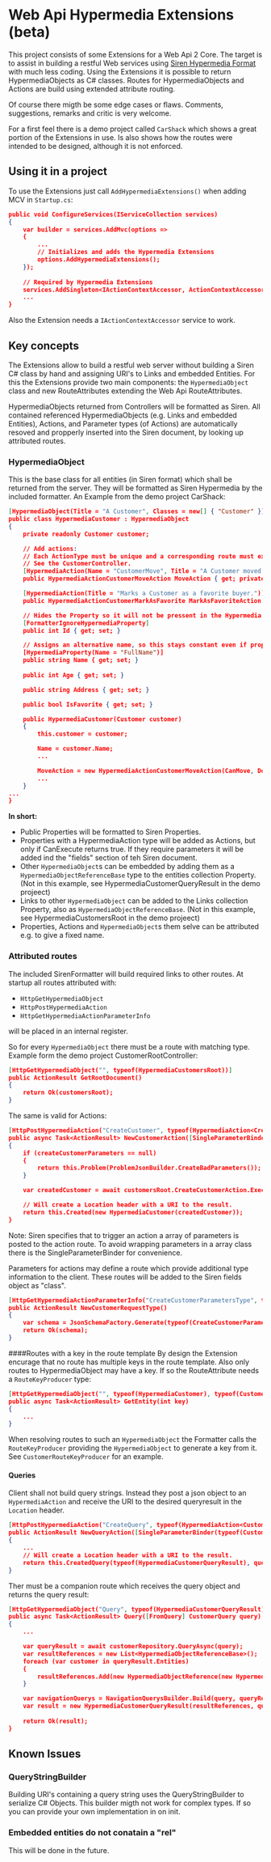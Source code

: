 # Web Api Hypermedia Extensions (beta)
This project consists of some Extensions for a Web Api 2 Core. The target is to
assist in building a restful Web services using [Siren Hypermedia Format](https://github.com/kevinswiber/siren) with much less coding.
Using the Extensions it is possible to return HypermediaObjects as C# classes. Routes for HypermediaObjects and Actions are build using extended attribute routing.

Of course there migth be some edge cases or flaws. Comments, suggestions, remarks and critic is very welcome.

For a first feel there is a demo project called `CarShack` which shows a great portion of the Extensions in use. Is also shows how the routes were intended to be designed, although  it is not enforced.

## Using it in a project
To use the Extensions just call `AddHypermediaExtensions()` when adding MCV in `Startup.cs`:

``` json
public void ConfigureServices(IServiceCollection services)
{
    var builder = services.AddMvc(options =>
    {
        ...
        // Initializes and adds the Hypermedia Extensions
        options.AddHypermediaExtensions();
    });
            
    // Required by Hypermedia Extensions
    services.AddSingleton<IActionContextAccessor, ActionContextAccessor>();
    ...
}
```
Also the Extension needs a `IActionContextAccessor` service to work.

## Key concepts
The Extensions allow to build a restful web server without building a Siren C# class by hand and assigning URI's to Links and embedded Entities. For this the Extensions provide two main components: the `HypermediaObject` class and new RouteAttributes extending the Web Api RouteAttributes.

HypermediaObjects returned from Controllers will be formatted as Siren. All contained referenced HypermediaObjects (e.g. Links and embedded Entities), Actions, and Parameter types (of Actions) are automatically resoved and propperly inserted into the Siren document, by looking up attributed routes.

### HypermediaObject
This is the base class for all entities (in Siren format) which shall be returned from the server. They will be formatted as Siren Hypermedia by the included formatter. An Example from the demo project CarShack:

```json
[HypermediaObject(Title = "A Customer", Classes = new[] { "Customer" })]
public class HypermediaCustomer : HypermediaObject
{
    private readonly Customer customer;

    // Add actions:
    // Each ActionType must be unique and a corresponding route must exist so the formatter can look it up.
    // See the CustomerController.
    [HypermediaAction(Name = "CustomerMove", Title = "A Customer moved to a new location.")]
    public HypermediaActionCustomerMoveAction MoveAction { get; private set; }

    [HypermediaAction(Title = "Marks a Customer as a favorite buyer.")]
    public HypermediaActionCustomerMarkAsFavorite MarkAsFavoriteAction { get; private set; }

    // Hides the Property so it will not be pressent in the Hypermedia.
    [FormatterIgnoreHypermediaProperty]
    public int Id { get; set; }

    // Assigns an alternative name, so this stays constant even if property is renamed
    [HypermediaProperty(Name = "FullName")]
    public string Name { get; set; }
        
    public int Age { get; set; }

    public string Address { get; set; }

    public bool IsFavorite { get; set; }

    public HypermediaCustomer(Customer customer)
    {
        this.customer = customer;

        Name = customer.Name;
        ...

        MoveAction = new HypermediaActionCustomerMoveAction(CanMove, DoMove);
        ...
    }
...
}

```

**In short:**
- Public Properties will be formatted to Siren Properties.
- Properties with a HypermediaAction type will be added as Actions, but only if CanExecute returns true. If they require parameters it will be added ind the "fields" section of teh Siren document.
- Other `HypermediaObject`s can be embedded by adding them as a `HypermediaObjectReferenceBase` type to the entities collection Property. (Not in this example, see HypermediaCustomerQueryResult in the demo projeect)
- Links to other `HypermediaObject` can be added to the Links collection Property, also as `HypermediaObjectReferenceBase`.
  (Not in this example, see HypermediaCustomersRoot in the demo projeect)
- Properties, Actions and `HypermediaObject`s them selve can be attributed e.g. to give a fixed name.

### Attributed routes
The included SirenFormatter will build required links to other routes. At startup all routes attributed with:
- `HttpGetHypermediaObject`
- `HttpPostHypermediaAction`
- `HttpGetHypermediaActionParameterInfo`

will be placed in an internal register.

So for every `HypermediaObject` there must be a route with matching type.
Example form the demo project CustomerRootController:
``` json 
[HttpGetHypermediaObject("", typeof(HypermediaCustomersRoot))]
public ActionResult GetRootDocument()
{
    return Ok(customersRoot);
}
```

The same is valid for Actions:

```json
[HttpPostHypermediaAction("CreateCustomer", typeof(HypermediaAction<CreateCustomerParameters, Task<Customer>>))]
public async Task<ActionResult> NewCustomerAction([SingleParameterBinder(typeof(CreateCustomerParameters))] CreateCustomerParameters createCustomerParameters)
{
    if (createCustomerParameters == null)
    {
        return this.Problem(ProblemJsonBuilder.CreateBadParameters());
    }

    var createdCustomer = await customersRoot.CreateCustomerAction.Execute(createCustomerParameters);

    // Will create a Location header with a URI to the result.
    return this.Created(new HypermediaCustomer(createdCustomer));
}
```

Note:
Siren specifies that to trigger an action a array of parameters is posted to the action route. To avoid wrapping parameters in a array class there is the SingleParameterBinder for convenience.

Parameters for actions may define a route which provide additional type information to the client. These routes will be added to the Siren fields object as "class".

```json
[HttpGetHypermediaActionParameterInfo("CreateCustomerParametersType", typeof(CreateCustomerParameters))]
public ActionResult NewCustomerRequestType()
{
    var schema = JsonSchemaFactory.Generate(typeof(CreateCustomerParameters));
    return Ok(schema);
}
```

####Routes with a key in the route template
By design the Extension encurage that no route has multiple keys in the route template. Also only routes to HypermediaObject may have a key. If so the RouteAttribute needs a `RouteKeyProducer` type:

``` json
[HttpGetHypermediaObject("", typeof(HypermediaCustomer), typeof(CustomerRouteKeyProducer))]
public async Task<ActionResult> GetEntity(int key)
{
    ...
}
```

When resolving routes to such an `HypermediaObject` the Formatter calls the `RouteKeyProducer` providing the `HypermediaObject` to generate a key from it. See `CustomerRouteKeyProducer` for an example.

#### Queries
Client shall not build query strings. Instead they post a json object to an `HypermediaAction` and receive the URI to the desired queryresult in the `Location` header.
``` json
[HttpPostHypermediaAction("CreateQuery", typeof(HypermediaAction<CustomerQuery>))]
public ActionResult NewQueryAction([SingleParameterBinder(typeof(CustomerQuery))] CustomerQuery query)
{
    ...
    // Will create a Location header with a URI to the result.
    return this.CreatedQuery(typeof(HypermediaCustomerQueryResult), query);
}
```

Ther must be a companion route which receives the query object and returns the query result:
``` json
[HttpGetHypermediaObject("Query", typeof(HypermediaCustomerQueryResult))]
public async Task<ActionResult> Query([FromQuery] CustomerQuery query)
{
    ...

    var queryResult = await customerRepository.QueryAsync(query);
    var resultReferences = new List<HypermediaObjectReferenceBase>();
    foreach (var customer in queryResult.Entities)
    {
        resultReferences.Add(new HypermediaObjectReference(new HypermediaCustomer(customer)));
    }

    var navigationQuerys = NavigationQuerysBuilder.Build(query, queryResult);
    var result = new HypermediaCustomerQueryResult(resultReferences, queryResult.TotalCountOfEnties, query, navigationQuerys);
           
    return Ok(result);
}
```

## Known Issues
### QueryStringBuilder
Building URI's containing a query string uses the QueryStringBuilder to serialize C# Objects. This builder migth not work for complex types. If so you can provide your own implementation in on init.

### Embedded entities do not conatain a "rel"
This will be done in the future.